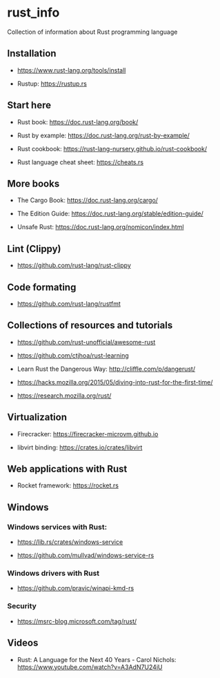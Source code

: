 # rust_info
Collection of information about Rust programming language

## Installation

* https://www.rust-lang.org/tools/install

* Rustup: https://rustup.rs

## Start here

* Rust book: https://doc.rust-lang.org/book/

* Rust by example: https://doc.rust-lang.org/rust-by-example/

* Rust cookbook: https://rust-lang-nursery.github.io/rust-cookbook/

* Rust language cheat sheet: https://cheats.rs

## More books

* The Cargo Book: https://doc.rust-lang.org/cargo/

* The Edition Guide: https://doc.rust-lang.org/stable/edition-guide/

* Unsafe Rust: https://doc.rust-lang.org/nomicon/index.html

## Lint (Clippy)

* https://github.com/rust-lang/rust-clippy

## Code formating

* https://github.com/rust-lang/rustfmt

## Collections of resources and tutorials

* https://github.com/rust-unofficial/awesome-rust

* https://github.com/ctjhoa/rust-learning

* Learn Rust the Dangerous Way: http://cliffle.com/p/dangerust/

* https://hacks.mozilla.org/2015/05/diving-into-rust-for-the-first-time/

* https://research.mozilla.org/rust/


## Virtualization

* Firecracker: https://firecracker-microvm.github.io

* libvirt binding: https://crates.io/crates/libvirt

## Web applications with Rust

* Rocket framework: https://rocket.rs 

## Windows

### Windows services with Rust: 

* https://lib.rs/crates/windows-service

* https://github.com/mullvad/windows-service-rs

### Windows drivers with Rust

* https://github.com/pravic/winapi-kmd-rs

### Security

* https://msrc-blog.microsoft.com/tag/rust/

## Videos

* Rust: A Language for the Next 40 Years - Carol Nichols: https://www.youtube.com/watch?v=A3AdN7U24iU

